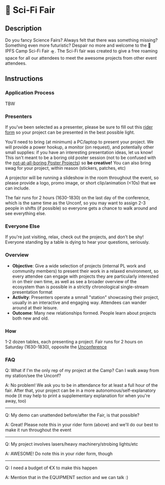 # 🧬 Sci-Fi Fair

## Description

Do you fancy Science Fairs? Always felt that there was something missing? Something even more futuristic? Despair no more and welcome to the 🧬 IPFS Camp Sci-Fi Fair 🛸. The Sci-Fi fair was created to give a free roaming space for all our attendees to meet the awesome projects from other event attendees.

## Instructions

### Application Process
TBW

### Presenters

If you've been selected as a presenter, please be sure to fill out this [rider form](https://forms.gle/YZ7iA71fKUcCgTCy6) so your project can be presented in the best possible light.

You'll need to bring (at minimum) a PC/laptop to present your project. We will provide a power hookup, a monitor (on request), and potentially other small supplies: if you have an interesting presentation ideas, let us know! This isn't meant to be a boring old poster session (not to be confused with the [not-at-all-boring Poster Projects](../../POSTER_PROJECTS/README.md)) so **be creative!** You can also bring swag for your project, within reason (stickers, patches, etc)

A projector will be running a slideshow in the room throughout the event, so please provide a logo, promo image, or short clip/animation (<10s) that we can include.

The fair runs for 2 hours (1630-1830) on the last day of the conference, which is the same time as the Unconf, so you may want to assign 2-3 people in shifts (if possible) so everyone gets a chance to walk around and see everything else.

### Everyone Else

If you're just visiting, relax, check out the projects, and don't be shy! Everyone standing by a table is dying to hear your questions, seriously.


### Overview

- **Objective**: Give a wide selection of projects (internal PL work and community members) to present their work in a relaxed environment, so every attendee can engage with projects they are particularly interested in on their own time, as well as see a broader overview of the ecosystem than is possible in a strictly chronological single-stream presentation format
- **Activity**: Presenters operate a smnall "station" showcasing their project, usually in an interactive and engaging way. Attendees can wander around at their leisure.
- **Outcome**: Many new relationships formed. People learn about projects both new and old.

### How

1-2 dozen tables, each presenting a project. Fair runs for 2 hours on Saturday (1630-1830), opposite the [Unconference](../../UNCONF/README.md)

### FAQ

Q: What if I'm the only rep of my project at the Camp? Can I walk away from my station/see the Unconf?

A: No problem! We ask you to be in attendance for at least a full hour of the fair. After that, your project can be in a more autonomous/self-explanatory mode (it may help to print a supplementary explanation for when you're away, too)

---

Q: My demo can unattended before/after the Fair, is that possible?

A: Great! Please note this in your rider form (above) and we'll do our best to make it run throughout the event

---

Q: My project involves lasers/heavy machinery/strobing lights/etc

A: AWESOME! Do note this in your rider form, though

---

Q: I need a budget of €X to make this happen

A: Mention that in the EQUIPMENT section and we can talk :)
